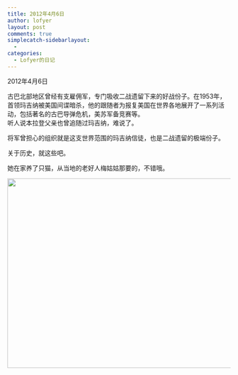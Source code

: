 ```yaml
---
title: 2012年4月6日
author: lofyer
layout: post
comments: true
simplecatch-sidebarlayout:
  - 
categories:
  - Lofyer的日记
---
```

2012年4月6日

古巴北部地区曾经有支雇佣军，专门吸收二战遗留下来的好战份子。在1953年，首领玛吉纳被美国间谍暗杀，他的跟随者为报复美国在世界各地展开了一系列活动，包括著名的古巴导弹危机，美苏军备竞赛等。  
听人说本拉登父亲也曾追随过玛吉纳，难说了。

将军曾担心的组织就是这支世界范围的玛吉纳信徒，也是二战遗留的极端份子。

关于历史，就这些吧。

她在家养了只猫，从当地的老好人梅姑姑那要的，不错哦。

[<img class="alignnone size-full wp-image-1112" title="1109" src="http://lofyer.org/wp-content/uploads/2012/04/1109.jpg" alt="" width="642" height="428" />][1]

 [1]: http://lofyer.org/wp-content/uploads/2012/04/1109.jpg